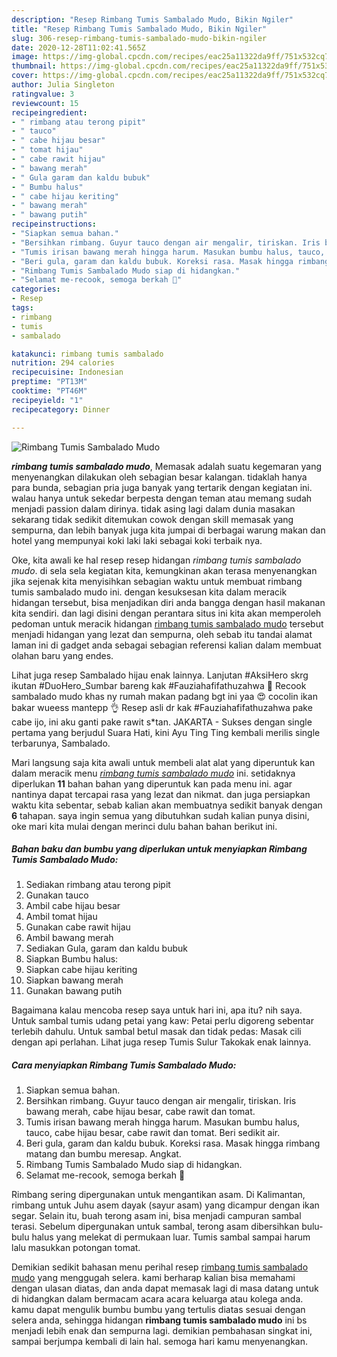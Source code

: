 ```yaml
---
description: "Resep Rimbang Tumis Sambalado Mudo, Bikin Ngiler"
title: "Resep Rimbang Tumis Sambalado Mudo, Bikin Ngiler"
slug: 306-resep-rimbang-tumis-sambalado-mudo-bikin-ngiler
date: 2020-12-28T11:02:41.565Z
image: https://img-global.cpcdn.com/recipes/eac25a11322da9ff/751x532cq70/rimbang-tumis-sambalado-mudo-foto-resep-utama.jpg
thumbnail: https://img-global.cpcdn.com/recipes/eac25a11322da9ff/751x532cq70/rimbang-tumis-sambalado-mudo-foto-resep-utama.jpg
cover: https://img-global.cpcdn.com/recipes/eac25a11322da9ff/751x532cq70/rimbang-tumis-sambalado-mudo-foto-resep-utama.jpg
author: Julia Singleton
ratingvalue: 3
reviewcount: 15
recipeingredient:
- " rimbang atau terong pipit"
- " tauco"
- " cabe hijau besar"
- " tomat hijau"
- " cabe rawit hijau"
- " bawang merah"
- " Gula garam dan kaldu bubuk"
- " Bumbu halus"
- " cabe hijau keriting"
- " bawang merah"
- " bawang putih"
recipeinstructions:
- "Siapkan semua bahan."
- "Bersihkan rimbang. Guyur tauco dengan air mengalir, tiriskan. Iris bawang merah, cabe hijau besar, cabe rawit dan tomat."
- "Tumis irisan bawang merah hingga harum. Masukan bumbu halus, tauco, cabe hijau besar, cabe rawit dan tomat. Beri sedikit air."
- "Beri gula, garam dan kaldu bubuk. Koreksi rasa. Masak hingga rimbang matang dan bumbu meresap. Angkat."
- "Rimbang Tumis Sambalado Mudo siap di hidangkan."
- "Selamat me-recook, semoga berkah 🙏"
categories:
- Resep
tags:
- rimbang
- tumis
- sambalado

katakunci: rimbang tumis sambalado 
nutrition: 294 calories
recipecuisine: Indonesian
preptime: "PT13M"
cooktime: "PT46M"
recipeyield: "1"
recipecategory: Dinner

---
```



![Rimbang Tumis Sambalado Mudo](https://img-global.cpcdn.com/recipes/eac25a11322da9ff/751x532cq70/rimbang-tumis-sambalado-mudo-foto-resep-utama.jpg)

<b><i>rimbang tumis sambalado mudo</i></b>, Memasak adalah suatu kegemaran yang menyenangkan dilakukan oleh sebagian besar kalangan. tidaklah hanya para bunda, sebagian pria juga banyak yang tertarik dengan kegiatan ini. walau hanya untuk sekedar berpesta dengan teman atau memang sudah menjadi passion dalam dirinya. tidak asing lagi dalam dunia masakan sekarang tidak sedikit ditemukan cowok dengan skill memasak yang sempurna, dan lebih banyak juga kita jumpai di berbagai warung makan dan hotel yang mempunyai koki laki laki sebagai koki terbaik nya.

Oke, kita awali ke hal resep resep hidangan <i>rimbang tumis sambalado mudo</i>. di sela sela kegiatan kita, kemungkinan akan terasa menyenangkan jika sejenak kita menyisihkan sebagian waktu untuk membuat rimbang tumis sambalado mudo ini. dengan kesuksesan kita dalam meracik hidangan tersebut, bisa menjadikan diri anda bangga dengan hasil makanan kita sendiri. dan lagi disini dengan perantara situs ini kita akan memperoleh pedoman untuk meracik hidangan <u>rimbang tumis sambalado mudo</u> tersebut menjadi hidangan yang lezat dan sempurna, oleh sebab itu tandai alamat laman ini di gadget anda sebagai sebagian referensi kalian dalam membuat olahan baru yang endes.

Lihat juga resep Sambalado hijau enak lainnya. Lanjutan #AksiHero skrg ikutan #DuoHero_Sumbar bareng kak #Fauziahafifathuzahwa 💪 Recook sambalado mudo khas ny rumah makan padang bgt ini yaa 😍 cocolin ikan bakar wueess mantepp 👌 Resep asli dr kak #Fauziahafifathuzahwa pake cabe ijo, ini aku ganti pake rawit s*tan. JAKARTA - Sukses dengan single pertama yang berjudul Suara Hati, kini Ayu Ting Ting kembali merilis single terbarunya, Sambalado.


Mari langsung saja kita awali untuk membeli alat alat yang diperuntuk kan dalam meracik menu <u><i>rimbang tumis sambalado mudo</i></u> ini. setidaknya diperlukan <b>11</b> bahan bahan yang diperuntuk kan pada menu ini. agar nantinya dapat tercapai rasa yang lezat dan nikmat. dan juga persiapkan waktu kita sebentar, sebab kalian akan membuatnya sedikit banyak dengan <b>6</b> tahapan. saya ingin semua yang dibutuhkan sudah kalian punya disini, oke mari kita mulai dengan merinci dulu bahan bahan berikut ini.

<!--inarticleads1-->

##### Bahan baku dan bumbu yang diperlukan untuk menyiapkan Rimbang Tumis Sambalado Mudo:

1. Sediakan  rimbang atau terong pipit
1. Gunakan  tauco
1. Ambil  cabe hijau besar
1. Ambil  tomat hijau
1. Gunakan  cabe rawit hijau
1. Ambil  bawang merah
1. Sediakan  Gula, garam dan kaldu bubuk
1. Siapkan  Bumbu halus:
1. Siapkan  cabe hijau keriting
1. Siapkan  bawang merah
1. Gunakan  bawang putih


Bagaimana kalau mencoba resep saya untuk hari ini, apa itu? nih saya. Untuk sambal tumis udang petai yang kaw: Petai perlu digoreng sebentar terlebih dahulu. Untuk sambal betul masak dan tidak pedas: Masak cili dengan api perlahan. Lihat juga resep Tumis Sulur Takokak enak lainnya. 

<!--inarticleads2-->

##### Cara menyiapkan Rimbang Tumis Sambalado Mudo:

1. Siapkan semua bahan.
1. Bersihkan rimbang. Guyur tauco dengan air mengalir, tiriskan. Iris bawang merah, cabe hijau besar, cabe rawit dan tomat.
1. Tumis irisan bawang merah hingga harum. Masukan bumbu halus, tauco, cabe hijau besar, cabe rawit dan tomat. Beri sedikit air.
1. Beri gula, garam dan kaldu bubuk. Koreksi rasa. Masak hingga rimbang matang dan bumbu meresap. Angkat.
1. Rimbang Tumis Sambalado Mudo siap di hidangkan.
1. Selamat me-recook, semoga berkah 🙏


Rimbang sering dipergunakan untuk mengantikan asam. Di Kalimantan, rimbang untuk Juhu asem dayak (sayur asam) yang dicampur dengan ikan segar. Selain itu, buah terong asam ini, bisa menjadi campuran sambal terasi. Sebelum dipergunakan untuk sambal, terong asam dibersihkan bulu-bulu halus yang melekat di permukaan luar. Tumis sambal sampai harum lalu masukkan potongan tomat. 

Demikian sedikit bahasan menu perihal resep <u>rimbang tumis sambalado mudo</u> yang menggugah selera. kami berharap kalian bisa memahami dengan ulasan diatas, dan anda dapat memasak lagi di masa datang untuk di hidangkan dalam bermacam acara acara keluarga atau kolega anda. kamu dapat mengulik bumbu bumbu yang tertulis diatas sesuai dengan selera anda, sehingga hidangan <b>rimbang tumis sambalado mudo</b> ini bs menjadi lebih enak dan sempurna lagi. demikian pembahasan singkat ini, sampai berjumpa kembali di lain hal. semoga hari kamu menyenangkan.
